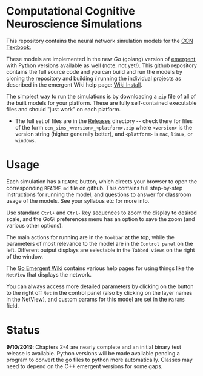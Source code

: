 # Computational Cognitive Neuroscience Simulations

This repository contains the neural network simulation models for the [CCN Textbook](https://grey.colorado.edu/CompCogNeuro/index.php/CCNBook/Main).

These models are implemented in the new *Go* (golang) version of [emergent](https://github.com/emer/emergent), with Python versions available as well (note: not yet!).  This github repository contains the full source code and you can build and run the models by cloning the repository and building / running the individual projects as described in the emergent Wiki help page: [Wiki Install](https://github.com/emer/emergent/wiki/Install).

The simplest way to run the simulations is by downloading a `zip` file of all of the built models for your platform.  These are fully self-contained executable files and should "just work" on each platform.

* The full set of files are in the [Releases](https://github.com/CompCogNeuro/sims/releases) directory -- check there for files of the form `ccn_sims_<version>_<platform>.zip` where `<version>` is the version string (higher generally better), and `<platform>` is `mac`, `linux`, or `windows`.

# Usage

Each simulation has a `README` button, which directs your browser to open the corresponding `README.md` file on github.  This contains full step-by-step instructions for running the model, and questions to answer for classroom usage of the models.  See your syllabus etc for more info.

Use standard `Ctrl+` and `Ctrl-` key sequences to zoom the display to desired scale, and the GoGi preferences menu has an option to save the zoom (and various other options).

The main actions for running are in the `Toolbar` at the top, while the parameters of most relevance to the model are in the `Control panel` on the left.  Different output displays are selectable in the `Tabbed views` on the right of the window.

The [Go Emergent Wiki](https://github.com/emer/emergent/wiki/Home) contains various help pages for using things like the `NetView` that displays the network.

You can always access more detailed parameters by clicking on the button to the right off `Net` in the control panel (also by clicking on the layer names in the NetView), and custom params for this model are set in the `Params` field.

# Status

**9/10/2019**: Chapters 2-4 are nearly complete and an initial binary test release is available.  Python versions will be made available pending a program to convert the go files to python more automatically.  Classes may need to depend on the C++ emergent versions for some gaps.



